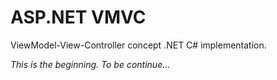 ASP.NET VMVC
====

ViewModel-View-Controller concept .NET C# implementation.

*This is the beginning. To be continue...*
